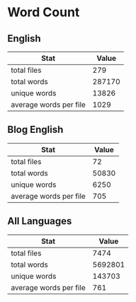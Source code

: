# Word Count

## English

Stat | Value
---- | -----
total files | 279
total words | 287170
unique words | 13826
average words per file | 1029

## Blog English

Stat | Value
---- | -----
total files | 72
total words | 50830
unique words | 6250
average words per file | 705

## All Languages

Stat | Value
---- | -----
total files | 7474
total words | 5692801
unique words | 143703
average words per file | 761
